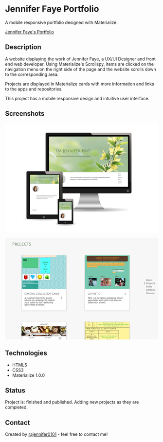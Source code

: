 # Jennifer Faye Portfolio

A mobile responsive portfolio designed with Materialize.  

[Jennifer Faye's Portfolio](https://jennifer0101.github.io/Jennifer-Faye-Portfolio/)

## Description

A website displaying the work of Jennifer Faye, a UX/UI Designer and front end web developer. Using Materialize's Scrollspy, items are clicked on the navigation menu on the right side of the page and the website scrolls down to the corresponding area. 

Projects are displayed in Materialize cards with more information and links to the apps and repositories. 

This project has a mobile responsive design and intuitive user interface.

## Screenshots

![Image description](assets/images/Screen-Options-JF.jpg)

![Image description](assets/images/SS_Projects.png)

## Technologies

* HTML5
* CSS3
* Materialize 1.0.0

## Status
Project is: finished and published. Adding new projects as they are completed. 

## Contact
Created by [@jennifer0101](https://www.fayecreative.com) - feel free to contact me!